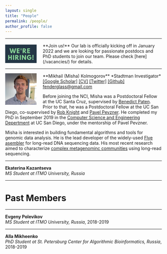 ```yaml
---
layout: single
title: "People"
permalink: /people/
author_profile: false
---
```


---

<img src="../assets/images/hiring.png" alt="hiring" style="width:20%; margin: 5px 20px 0 0;" align="left"/>
**Join us!** Our lab is officially kicking off in January 2022 and we are looking for passionate 
postdocs and PhD students to join our team. Please check [here](/vacancies/) for details.

---

<img src="../assets/images/misha.png" alt="Misha" style="width:20%; margin: 0px 20px 0 0;" align="left"/>
**Mikhail (Misha) Kolmogorov**  
*Stadtman Investigator*  
<a href="https://scholar.google.com/citations?user=wc5LHGcAAAAJ">[Google Scholar]</a> 
<a href="../assets/files/kolmogorov_cv.pdf">[CV]</a> 
<a href="https://twitter.com/MishaKolmogorov">[Twitter]</a> 
<a href="https://github.com/fenderglass">[Github]</a>  
<a href="mailto:fenderglass@gmail.com">fenderglass@gmail.com</a>

Before joining the NCI, Misha was a Postdoctoral Fellow at the UC Santa Cruz, 
supervised by [Benedict Paten](https://cglgenomics.ucsc.edu/).
Prior to that, he was a Postdoctoral Fellow at the UC San Diego, 
co-supervised by [Rob Knight](https://knightlab.ucsd.edu/) and 
[Pavel Pevzner](https://bioalgorithms.ucsd.edu/). He completed my PhD in September 2019 
in the [Computer Science and Engineering Depertment](https://cse.ucsd.edu/) 
at UC San Diego, under the mentorship of Pavel Pevzner.

Misha is interested in building fundamental algorithms
and tools for genomic data analysis. He is the lead developer
of the widely-used [Flye asembler](https://github.com/fenderglass/Flye) for long-read
DNA sequencing data. His most recent research aimed to characterize
[complex metagenominc communities](https://www.biorxiv.org/content/10.1101/2021.05.04.442591v1.abstract) 
using long-read sequencing.

---

**Ekaterina Kazantseva**  
*MS Student at ITMO University, Russia*

---

Past Members
============

---

**Evgeny Polevikov**  
*MS Student at ITMO University, Russia*, 2018-2019

---

**Alla Mikheenko**  
*PhD Student at St. Petersburg Center for Algorithmic Bioinformatics, Russia*, 2018-2019
